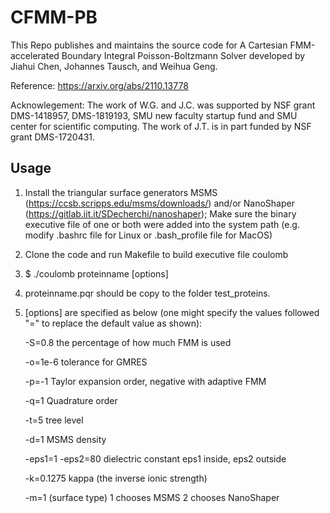 # CFMM-PB
This Repo publishes and maintains the source code for A Cartesian FMM-accelerated Boundary Integral Poisson-Boltzmann Solver developed by Jiahui Chen, Johannes Tausch, and Weihua Geng.

Reference: https://arxiv.org/abs/2110.13778

Acknowlegement: The work of W.G. and J.C. was supported by NSF grant DMS-1418957, DMS-1819193, SMU new faculty startup fund and SMU center for scientific computing. The work of J.T. is in part funded by NSF grant DMS-1720431.

## Usage
1. Install the triangular surface generators MSMS (https://ccsb.scripps.edu/msms/downloads/) and/or NanoShaper (https://gitlab.iit.it/SDecherchi/nanoshaper); Make sure the binary executive file of one or both were added into the system path (e.g. modify .bashrc file for Linux or .bash_profile file for MacOS)

2. Clone the code and run Makefile to build executive file coulomb

3. $ ./coulomb proteinname [options]

4. proteinname.pqr should be copy to the folder test_proteins.

5. [options] are specified as below (one might specify the values followed "=" to replace the default value as shown):

    -S=0.8
    the percentage of how much FMM is used

    -o=1e-6
    tolerance for GMRES

    -p=-1
    Taylor expansion order, negative with adaptive FMM

    -q=1
    Quadrature order

    -t=5
    tree level

    -d=1
    MSMS density

    -eps1=1 
    -eps2=80
    dielectric constant eps1 inside, eps2 outside

    -k=0.1275
    kappa (the inverse ionic strength)

    -m=1 (surface type)
    1 chooses MSMS
    2 chooses NanoShaper





